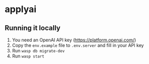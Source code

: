 # applyai

## Running it locally

1. You need an OpenAI API key (https://platform.openai.com/)
2. Copy the `env.example` file to `.env.server` and fill in your API key
3. Run `wasp db migrate-dev`
4. Run `wasp start`
